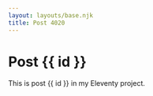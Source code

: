 ```yaml
---
layout: layouts/base.njk
title: Post 4020
---
```


# Post {{ id }}

This is post {{ id }} in my Eleventy project.
